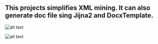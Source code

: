 ## This projects simplifies XML mining. It can also generate doc file sing Jijna2 and DocxTemplate.

![alt text](static/readme/prod.png)

![alt text](static/readme/doc.png)